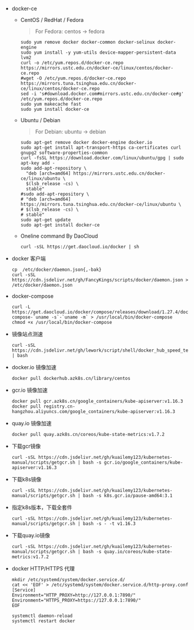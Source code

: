 - docker-ce
  
  > 
  
  - CentOS / RedHat / Fedora
    > For Fedora: centos -> fedora
    ```shell
    sudo yum remove docker docker-common docker-selinux docker-engine
    sudo yum install -y yum-utils device-mapper-persistent-data lvm2
    curl -o /etc/yum.repos.d/docker-ce.repo https://mirrors.ustc.edu.cn/docker-ce/linux/centos/docker-ce.repo
    #wget -O /etc/yum.repos.d/docker-ce.repo https://mirrors.tuna.tsinghua.edu.cn/docker-ce/linux/centos/docker-ce.repo
    sed -i 's#download.docker.com#mirrors.ustc.edu.cn/docker-ce#g' /etc/yum.repos.d/docker-ce.repo
    sudo yum makecache fast
    sudo yum install docker-ce
    ```
  
  - Ubuntu / Debian
    > For Debian: ubuntu -> debian
    ```shell
    sudo apt-get remove docker docker-engine docker.io
    sudo apt-get install apt-transport-https ca-certificates curl gnupg2 software-properties-common
    curl -fsSL https://download.docker.com/linux/ubuntu/gpg | sudo apt-key add -
    sudo add-apt-repository \
      "deb [arch=amd64] https://mirrors.ustc.edu.cn/docker-ce/linux/ubuntu \
      $(lsb_release -cs) \
      stable"
    #sudo add-apt-repository \
    # "deb [arch=amd64] https://mirrors.tuna.tsinghua.edu.cn/docker-ce/linux/ubuntu \
    # $(lsb_release -cs) \
    # stable"
    sudo apt-get update
    sudo apt-get install docker-ce
    ```  
    
  - Oneline command By DaoCloud
  
    ```shell
    curl -sSL https://get.daocloud.io/docker | sh
    ```
 
- docker 客户端

  ```shell
  cp  /etc/docker/daemon.json{,-bak}
  curl -sSL https://cdn.jsdelivr.net/gh/FancyKings/scripts/docker/daemon.json > /etc/docker/daemon.json
  ```
  
- docker-compose

  ```shell
  curl -L https://get.daocloud.io/docker/compose/releases/download/1.27.4/docker-compose-`uname -s`-`uname -m` > /usr/local/bin/docker-compose
  chmod +x /usr/local/bin/docker-compose
  ```

- 镜像站点测速

  ```shell
  curl -sSL https://cdn.jsdelivr.net/gh/lework/script/shell/docker_hub_speed_test.sh | bash
  ```

- docker.io 镜像加速
  
  ```shell
  docker pull dockerhub.azk8s.cn/library/centos
  ```

- gcr.io 镜像加速

	```shell
  docker pull gcr.azk8s.cn/google_containers/kube-apiserver:v1.16.3
  docker pull registry.cn-hangzhou.aliyuncs.com/google_containers/kube-apiserver:v1.16.3
  ```
  
- quay.io 镜像加速

  ```shell
  docker pull quay.azk8s.cn/coreos/kube-state-metrics:v1.7.2
  ```
  
- 下载gcr镜像

	```shell
  curl -sSL https://cdn.jsdelivr.net/gh/kuailemy123/kubernetes-manual/scripts/getgcr.sh | bash -s gcr.io/google_containers/kube-apiserver:v1.16.3
  ```
  
- 下载k8s镜像

  ```shell
  curl -sSL https://cdn.jsdelivr.net/gh/kuailemy123/kubernetes-manual/scripts/getgcr.sh | bash -s k8s.gcr.io/pause-amd64:3.1
  ```
  
- 指定k8s版本，下载全套件

  ```shell
  curl -sSL https://cdn.jsdelivr.net/gh/kuailemy123/kubernetes-manual/scripts/getgcr.sh | bash -s - -t v1.16.3
  ```
  
- 下载quay.io镜像

  ```shell
  curl -sSL https://cdn.jsdelivr.net/gh/kuailemy123/kubernetes-manual/scripts/getgcr.sh | bash -s quay.io/coreos/kube-state-metrics:v1.7.2
  ```
  
- docker HTTP/HTTPS 代理

  ```shell
  mkdir /etc/systemd/system/docker.service.d/
  cat << 'EOF' > /etc/systemd/system/docker.service.d/http-proxy.conf
  [Service]
  Environment="HTTP_PROXY=http://127.0.0.1:7890/"
  Environment="HTTPS_PROXY=https://127.0.0.1:7890/"
  EOF

  systemctl daemon-reload
  systemctl restart docker
  ```


  
